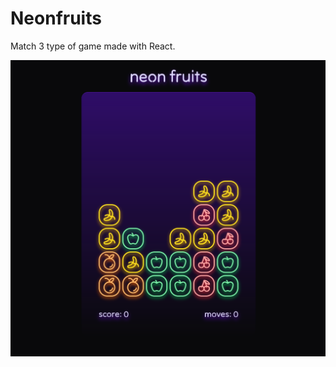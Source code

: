 # Neonfruits

Match 3 type of game made with React.

![Screenshot of Neonfruits](./doc/img/screenshot.png)
